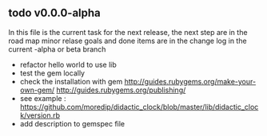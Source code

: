  ## todo v0.0.0-alpha

 In this file is the current task for the next release, the next step are in the road map minor relase goals
 and done items are in the change log in the current -alpha or beta branch

- refactor hello world to use lib
- test the gem locally
- check the installation with gem http://guides.rubygems.org/make-your-own-gem/  http://guides.rubygems.org/publishing/
- see example : https://github.com/moredip/didactic_clock/blob/master/lib/didactic_clock/version.rb
- add description to gemspec file
